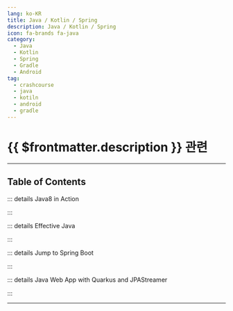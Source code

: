 ```yaml
---
lang: ko-KR
title: Java / Kotlin / Spring
description: Java / Kotlin / Spring
icon: fa-brands fa-java
category:
  - Java 
  - Kotlin
  - Spring
  - Gradle
  - Android
tag: 
  - crashcourse
  - java
  - kotiln
  - android
  - gradle
---
```


# {{ $frontmatter.description }} 관련


<ShieldsGroup logos="youtube,openjdk,kotlin,intellijidea,jetbrains"/>

---

## Table of Contents

::: details Java8 in Action

<ToCLocal basePath="/java/java-8-in-action" />

:::

::: details Effective Java

<ToCLocal basePath="/java/effective-java" />

:::

::: details Jump to Spring Boot

<ToCLocal basePath="/java/jump-to-spring-boot" />

:::

::: details Java Web App with Quarkus and JPAStreamer

<ToCLocal basePath="/java/freecodecamp-quarkus-jpastreamer" />

:::

---

<TagLinks />